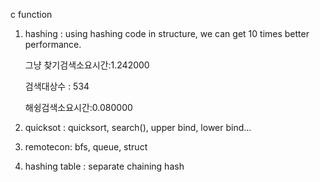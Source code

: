 c function

1. hashing : using hashing code in structure, we can get 10 times better performance. 

    그냥 찾기검색소요시간:1.242000

    검색대상수 : 534

    해슁검색소요시간:0.080000

2. quicksot : quicksort, search(), upper bind, lower bind...
3. remotecon: bfs, queue, struct
4. hashing table : separate chaining hash
